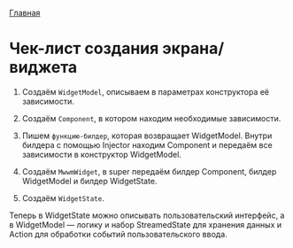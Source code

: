 [Главная](../main.md)

# Чек-лист создания экрана/виджета

1. Создаём `WidgetModel`, описываем в параметрах конструктора её зависимости.

1. Создаём `Component`, в котором находим необходимые зависимости.

1. Пишем `функцию-билдер`, которая возвращает WidgetModel. Внутри билдера с помощью Injector находим Component и передаём все зависимости в конструктор WidgetModel.

1. Создаём `MwwmWidget`, в super передаём билдер Component, билдер WidgetModel и билдер WidgetState.

1. Создаём `WidgetState`.

Теперь в WidgetState можно описывать пользовательский интерфейс, а в WidgetModel — логику и набор StreamedState для хранения данных и Action для обработки событий пользовательского ввода.